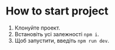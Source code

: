 # How to start project

1. Клонуйте проект.
2. Встановіть усі залежності `npm i`.
3. Щоб запустити, введіть `npm run dev`.